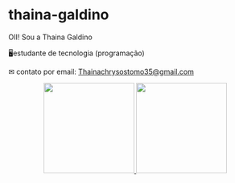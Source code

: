 # thaina-galdino
OII! Sou a Thaina Galdino

🖥estudante de tecnologia (programação)

✉ contato por email: Thainachrysostomo35@gmail.com

<div align="center">
  <a href="https://github.com/Thainagadlino">
  <img height="180em" src="https://github-readme-stats.vercel.app/api?username=Thainagaldino&show_icons=true&theme=dark&include_all_commits=true&count_private=true"/>
  <img height="180em" src="https://github-readme-stats.vercel.app/api/top-langs/?username=Thainagaldino&layout=compact&langs_count=7&theme=dark"/>
</div>
















